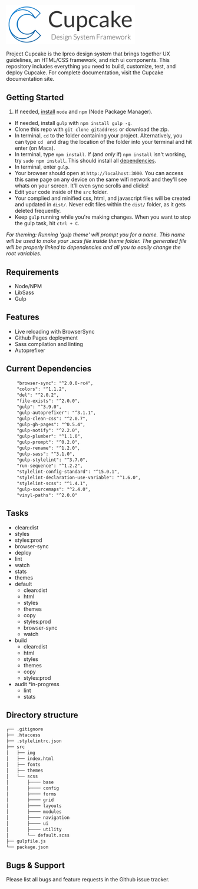 <img alt="cupcake-logo" src="src/img/cupcake-horizontal-logo.png" width="350">


Project Cupcake is the Ipreo design system that brings together UX guidelines, an HTML/CSS framework, and rich ui components. This repository includes everything you need to build, customize, test, and deploy Cupcake. For complete documentation, visit the Cupcake documentation site.


## Getting Started

1. If needed, [install](http://blog.nodeknockout.com/post/65463770933/how-to-install-node-js-and-npm) `node` and `npm` (Node Package Manager).
- If needed, install `gulp` with `npm install gulp -g`.
- Clone this repo with `git clone gitaddress` or download the zip.
- In terminal, `cd` to the folder containing your project. Alternatively, you can type `cd ` and drag the location of the folder into your terminal and hit enter (on Macs).
- In terminal, type `npm install`. If (and _only_ if) `npm install` isn't working, try `sudo npm install`. This should install all [dependencies](#dependencies).
- In terminal, enter `gulp`.
- Your browser should open at `http://localhost:3000`. You can access this same page on any device on the same wifi network and they'll see whats on your screen. It'll even sync scrolls and clicks!
- Edit your code inside of the `src` folder.
- Your complied and minified css, html, and javascript files will be created and updated in `dist/`. Never edit files within the `dist/` folder, as it gets deleted frequently.
- Keep `gulp` running while you're making changes. When you want to stop the gulp task, hit `ctrl + C`.

_For theming: Running 'gulp theme' will prompt you for a name. This name will be used to make your .scss file inside theme folder. The generated file will be properly linked to dependencies and all you to easily change the root variables._

## Requirements
- Node/NPM
- LibSass
- Gulp

## Features
- Live reloading with BrowserSync
- Github Pages deployment
- Sass compilation and linting
- Autoprefixer

## Current Dependencies
```
    "browser-sync": "^2.0.0-rc4",
    "colors": "^1.1.2",
    "del": "^2.0.2",
    "file-exists": "^2.0.0",
    "gulp": "^3.9.0",
    "gulp-autoprefixer": "^3.1.1",
    "gulp-clean-css": "^2.0.7",
    "gulp-gh-pages": "^0.5.4",
    "gulp-notify": "^2.2.0",
    "gulp-plumber": "^1.1.0",
    "gulp-prompt": "^0.2.0",
    "gulp-rename": "^1.2.0",
    "gulp-sass": "^3.1.0",
    "gulp-stylelint": "^3.7.0",
    "run-sequence": "^1.2.2",
    "stylelint-config-standard": "^15.0.1",
    "stylelint-declaration-use-variable": "^1.6.0",
    "stylelint-scss": "^1.4.1",    
    "gulp-sourcemaps": "^2.4.0",
    "vinyl-paths": "^2.0.0"
```

## Tasks
- clean:dist
- styles
- styles:prod
- browser-sync
- deploy
- lint
- watch
- stats
- themes
- default
  - clean:dist
  - html
  - styles
  - themes
  - copy
  - styles:prod
  - browser-sync
  - watch
- build
  - clean:dist
  - html
  - styles
  - themes
  - copy
  - styles:prod
- audit *in-progress
  - lint
  - stats

## Directory structure

```
┌── .gitignore
├── .htaccess
├── .stylelintrc.json
├── src
│   ├── img
│   ├── index.html
│   ├── fonts
│   ├── themes
│   └── scss
│       ├──── base
│       ├──── config
│       ├──── forms
│       ├──── grid
│       ├──── layouts
│       ├──── modules
│       ├──── navigation
│       ├──── ui
│       ├──── utility
│       └── default.scss
├── gulpfile.js
└── package.json
```

## Bugs & Support
Please list all bugs and feature requests in the Github issue tracker.

